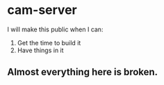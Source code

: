# cam-server
I will make this public when I can:
1. Get the time to build it
2. Have things in it
## Almost everything here is broken.
